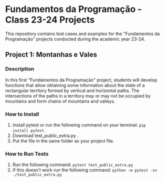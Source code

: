 # Fundamentos da Programação - Class 23-24 Projects
This repository contains test cases and examples for the "Fundamentos da Programação" projects conducted during the academic year 23-24.

## Project 1: Montanhas e Vales

### Description

In this first "Fundamentos da Programação" project, students will develop functions that allow obtaining some information about the state of a rectangular territory formed by vertical and horizontal paths. The intersections of the paths in a territory may or may not be occupied by mountains and form chains of mountains and valleys.

### How to Install

1. Install pytest or run the following command on your terminal: `pip install pytest`.
2. Download test_public_extra.py .
3. Put the file in the same folder as your project file.

### How to Run Tests

1. Run the following command: `pytest test_public_extra.py`
2. If this doesn't work run the following command: `python -m pytest -vv ./test_public_extra.py`

